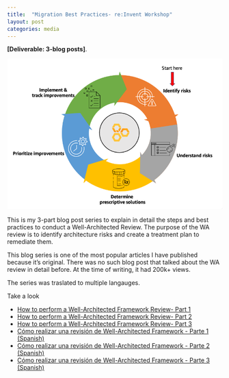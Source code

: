 ```yaml
---
title:  "Migration Best Practices- re:Invent Workshop"
layout: post
categories: media
---
```


**[Deliverable: 3-blog posts]**.


![workshop](/assets/wafr.png) 


This is my 3-part blog post series to explain in detail the steps and best practices to conduct a Well-Architected Review. The purpose of the WA review is to identify architecture risks and create a treatment plan to remediate them.

This blog series is one of the most popular articles I have published because it’s original. There was no such blog post that talked about the WA review in detail before. At the time of writing, it had 200k+ views.

The series was traslated to multiple langauges. 

Take a look

* [How to perform a Well-Architected Framework Review- Part 1](https://aws.amazon.com/blogs/mt/how-to-perform-a-well-architected-framework-review-part1/)
* [How to perform a Well-Architected Framework Review- Part 2](https://aws.amazon.com/blogs/mt/how-to-perform-a-well-architected-framework-review-part2)
* [How to perform a Well-Architected Framework Review- Part 3](https://aws.amazon.com/blogs/mt/how-to-perform-a-well-architected-framework-review-part3/)
* [Cómo realizar una revisión de Well-Architected Framework - Parte 1 (Spanish)](https://aws.amazon.com/es/blogs/aws-spanish/como-realizar-una-revision-de-well-architected-framework-parte-1/)
* [Cómo realizar una revisión de Well-Architected Framework - Parte 2 (Spanish)](https://aws.amazon.com/es/blogs/aws-spanish/como-realizar-una-revision-de-well-architected-framework-parte-2/)
* [Cómo realizar una revisión de Well-Architected Framework - Parte 3 (Spanish)](https://aws.amazon.com/es/blogs/aws-spanish/como-realizar-una-revision-de-well-architected-framework-parte-3/)


